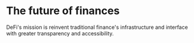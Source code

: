 # The future of finances

DeFi's mission is reinvent traditional finance's infrastructure and interface with greater transparency and accessibility.


